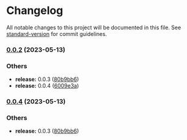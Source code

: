 # Changelog

All notable changes to this project will be documented in this file. See [standard-version](https://github.com/conventional-changelog/standard-version) for commit guidelines.

### [0.0.2](https://github.com/leigong421/lg-services/compare/v0.0.5...v0.0.2) (2023-05-13)


### Others

* **release:** 0.0.3 ([80b9bb6](https://github.com/leigong421/lg-services/commit/80b9bb6552eb97935250692ac3b919f32eafcbb8))
* **release:** 0.0.4 ([6009e3a](https://github.com/leigong421/lg-services/commit/6009e3a714ee717f77c0476c619df1ecd20653c6))

### [0.0.4](https://github.com/leigong421/lg-services/compare/v0.0.5...v0.0.4) (2023-05-13)


### Others

* **release:** 0.0.3 ([80b9bb6](https://github.com/leigong421/lg-services/commit/80b9bb6552eb97935250692ac3b919f32eafcbb8))
